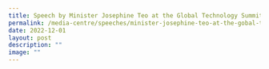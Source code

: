 ```yaml
---
title: Speech by Minister Josephine Teo at the Global Technology Summit
permalink: /media-centre/speeches/minister-josephine-teo-at-the-gobal-technology-summit/
date: 2022-12-01
layout: post
description: ""
image: ""
---
```

